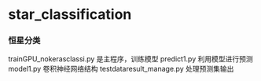 # star_classification
### 恒星分类
trainGPU_nokerasclassi.py 是主程序，训练模型
predict1.py 利用模型进行预测
model1.py 卷积神经网络结构
testdataresult_manage.py 处理预测集输出
